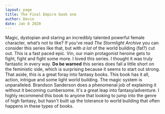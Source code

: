 ```yaml
---
layout: page
title: The Final Empire book one 
author: Devin 
date: Jan 8 2020
---  
```

  Magic, dystopian and staring an incredibly talented powerful female character, what’s not to like? If you've read *The Stormlight Archive* you can consider this series like that, but with *a lot* of the world building (fat?) cut out. This is a fast paced epic. Vin, our main protagonist heroine gets to fight, fight and fight some more. I loved this series. I thought it was truly fantastic in every way. **Do be warned** this series does fall a little short on the feministic side, which is surprising because it seems to start out strong. That aside, this is a great foray into fantasy books. This book has it all, action, intrigue and some light world building. The magic system is unparalleled. Brandson Sanderson does a phenomenal job of explaining it without it becoming cumbersome. It's a great leap into fantasy/adventure. I highly recommend this book to anyone that looking to jump into the genre of high fantasy, but hasn't built up the tolerance to world building that often happens in these types of books.
